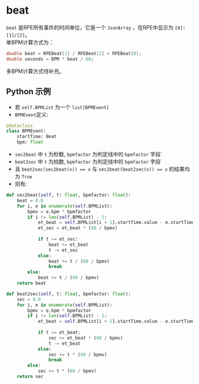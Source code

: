 ﻿# beat

`beat` 是RPE所有事件的时间单位，它是一个 `JsonArray` ，在RPE中显示为 `[0]:[1]/[2]`。  
单BPM计算方式为：
```csharp
double beat = RPEBeat[1] / RPEBeat[2] + RPEBeat[0];
double seconds = BPM * beat / 60;
```
多BPM计算方式待补充。

## Python 示例
- 若 `self.BPMList` 为一个 `list[BPMEvent]`
- `BPMEvent`定义:
```python
@dataclass
class BPMEvent:
    startTime: Beat
    bpm: float
```
- `sec2beat` 中 `t` 为秒数, `bpmfactor` 为判定线中的 `bpmfactor` 字段`
- `beat2sec` 中 `t` 为拍数, `bpmfactor` 为判定线中的 `bpmfactor` 字段`
- 且 `beat2sec(sec2beat(x)) == x` 与 `sec2beat(beat2sec(x)) == x` 的结果均为 `True`
- 则有:
```python
def sec2beat(self, t: float, bpmfactor: float):
    beat = 0.0
    for i, e in enumerate(self.BPMList):
        bpmv = e.bpm * bpmfactor
        if i != len(self.BPMList) - 1:
            et_beat = self.BPMList[i + 1].startTime.value - e.startTime.value
            et_sec = et_beat * (60 / bpmv)
            
            if t >= et_sec:
                beat += et_beat
                t -= et_sec
            else:
                beat += t / (60 / bpmv)
                break
        else:
            beat += t / (60 / bpmv)
    return beat

def beat2sec(self, t: float, bpmfactor: float):
    sec = 0.0
    for i, e in enumerate(self.BPMList):
        bpmv = e.bpm * bpmfactor
        if i != len(self.BPMList) - 1:
            et_beat = self.BPMList[i + 1].startTime.value - e.startTime.value
            
            if t >= et_beat:
                sec += et_beat * (60 / bpmv)
                t -= et_beat
            else:
                sec += t * (60 / bpmv)
                break
        else:
            sec += t * (60 / bpmv)
    return sec
```